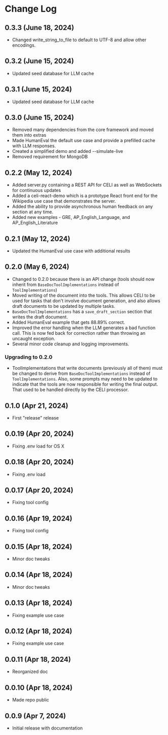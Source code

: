 # Change Log

## 0.3.3 (June 18, 2024)

* Changed write_string_to_file to default to UTF-8 and allow other encodings.

## 0.3.2 (June 15, 2024)

* Updated seed database for LLM cache

## 0.3.1 (June 15, 2024)

* Updated seed database for LLM cache

## 0.3.0 (June 15, 2024)

* Removed many dependencies from the core framework and moved them into extras
* Made HumanEval the default use case and provide a prefilled cache with LLM responses.
* Created a simplified demo and added --simulate-live
* Removed requirement for MongoDB

## 0.2.2 (May 12, 2024)

* Added server.py containing a REST API for CELI as well as WebSockets for continuous updates
* Added a celi-react-demo which is a prototype React front end for the Wikipedia use case that demonstrates the server.
* Added the ability to provide asynchronous human feedback on any section at any time.
* Added new examples - GRE, AP_English_Language, and AP_English_Literature

## 0.2.1 (May 12, 2024)

* Updated the HumanEval use case with additional results 

## 0.2.0 (May 6, 2024)
* Changed to 0.2.0 because there is an API change (tools should now inherit from `BaseDocToolImplementations` instead of `ToolImplementations`)
* Moved writing of the document into the tools.  This allows CELI to be used for tasks that don't involve document 
generation, and also allows draft documents to be updated by multiple tasks.
* `BaseDocToolImplementations` has a `save_draft_section` section that writes the draft document.
* Added HumanEval example that gets 88.89% correct.
* Improved the error handling when the LLM generates a bad function call.  This is now fed back for correction rather 
than throwing an uncaught exception.
* Several minor code cleanup and logging improvements.

### Upgrading to 0.2.0
* ToolImplementations that write documents (previously all of them) must be changed to derive from 
`BaseDocToolImplementations` instead of `ToolImplementations`.  Also, some prompts may need to be updated 
to indicate that the tools are now responsible for writing the final output.  That used to be handled directly
by the CELI processor.

## 0.1.0 (Apr 21, 2024)   
* First "release" release

## 0.0.19 (Apr 20, 2024)
* Fixing .env load for OS X

## 0.0.18 (Apr 20, 2024)
* Fixing .env load

## 0.0.17 (Apr 20, 2024)
* Fixing tool config

## 0.0.16 (Apr 19, 2024)
* Fixing tool config

## 0.0.15 (Apr 18, 2024)
* Minor doc tweaks

## 0.0.14 (Apr 18, 2024)
* Minor doc tweaks

## 0.0.13 (Apr 18, 2024)
* Fixing example use case

## 0.0.12 (Apr 18, 2024)
* Fixing example use case

## 0.0.11 (Apr 18, 2024)
* Reorganized doc

## 0.0.10 (Apr 18, 2024)
* Made repo public

## 0.0.9 (Apr 7, 2024)

* Initial release with documentation

